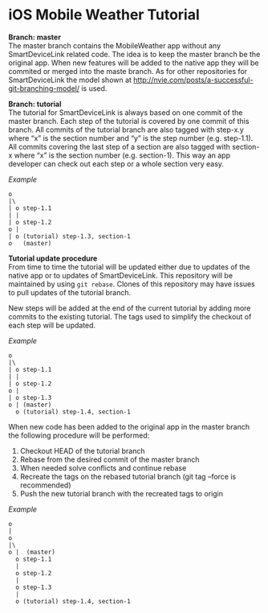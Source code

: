 # iOS Mobile Weather Tutorial

**Branch: master**  
The master branch contains the MobileWeather app without any SmartDeviceLink related code. The idea is to keep the master branch be the original app. When new features will be added to the native app they will be commited or merged into the maste branch. As for other repositories for SmartDeviceLink the model shown at http://nvie.com/posts/a-successful-git-branching-model/ is used.

**Branch: tutorial**  
The tutorial for SmartDeviceLink is always based on one commit of the master branch. Each step of the tutorial is covered by one commit of this branch. All commits of the tutorial branch are also tagged with step-x.y where “x” is the section number and “y” is the step number (e.g. step-1.1). All commits covering the last step of a section are also tagged with section-x where “x” is the section number (e.g. section-1). This way an app developer can check out each step or a whole section very easy.

*Example*  

```
o  
|\  
| o step-1.1  
| |  
| o step-1.2  
o |  
| o (tutorial) step-1.3, section-1  
o   (master)
```
   
**Tutorial update procedure**  
From time to time the tutorial will be updated either due to updates of the native app or to updates of SmartDeviceLink. This repository will be maintained by using `git rebase`. Clones of this repository may have issues to pull updates of the tutorial branch.

New steps will be added at the end of the current tutorial by adding more commits to the existing tutorial. The tags used to simplify the checkout of each step will be updated.

*Example*  

```
o  
|\  
| o step-1.1  
| |  
| o step-1.2  
o |  
| o step-1.3
o | (master)
  o (tutorial) step-1.4, section-1
```

When new code has been added to the original app in the master branch the following procedure will be performed:  

1. Checkout HEAD of the tutorial branch
2. Rebase from the desired commit of the master branch
3. When needed solve conflicts and continue rebase
4. Recreate the tags on the rebased tutorial branch (git tag –force is recommended)
5. Push the new tutorial branch with the recreated tags to origin

*Example*  

```
o  
|
o
|\
o |  (master)
  o step-1.1  
  |  
  o step-1.2  
  |  
  o step-1.3
  | 
  o (tutorial) step-1.4, section-1
```
